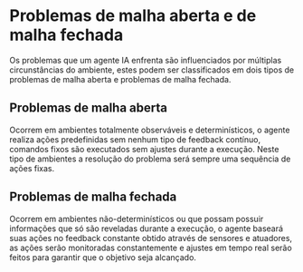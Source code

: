 # Problemas de malha aberta e de malha fechada

Os problemas que um agente IA enfrenta são influenciados por múltiplas circunstâncias do ambiente, estes podem ser classificados em dois tipos de problemas de malha aberta e problemas de malha fechada.

## Problemas de malha aberta

Ocorrem em ambientes totalmente observáveis e determinísticos, o agente realiza ações predefinidas sem nenhum tipo de feedback contínuo, comandos fixos são executados sem ajustes durante a execução. Neste tipo de ambientes a resolução do problema será sempre uma sequência de ações fixas.

## Problemas de malha fechada

Ocorrem em ambientes não-determinísticos ou que possam possuir informações que só são reveladas durante a execução, o agente baseará suas ações no feedback constante obtido através de sensores e atuadores, as ações serão monitoradas constantemente e ajustes em tempo real serão feitos para garantir que o objetivo seja alcançado.